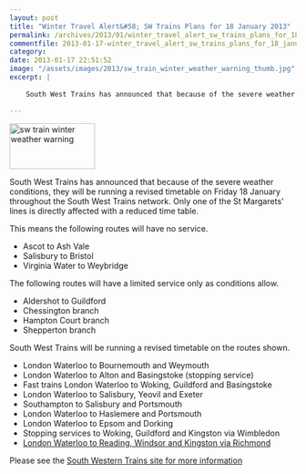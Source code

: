 ```yaml
---
layout: post
title: "Winter Travel Alert&#58; SW Trains Plans for 18 January 2013"
permalink: /archives/2013/01/winter_travel_alert_sw_trains_plans_for_18_january.html
commentfile: 2013-01-17-winter_travel_alert_sw_trains_plans_for_18_january
category: 
date: 2013-01-17 22:51:52
image: "/assets/images/2013/sw_train_winter_weather_warning_thumb.jpg"
excerpt: |
    
    South West Trains has announced that because of the severe weather conditions, they will be running a revised timetable on Friday 18 January throughout the South West Trains network.

---
```


<a href="/assets/images/2013/sw_train_winter_weather_warning.jpg" title="See larger version of - sw train winter weather warning"><img src="/assets/images/2013/sw_train_winter_weather_warning_thumb.jpg" width="150" height="80" alt="sw train winter weather warning" class=" right" /></a>

South West Trains has announced that because of the severe weather conditions, they will be running a revised timetable on Friday 18 January throughout the South West Trains network. Only one of the St Margarets' lines is directly affected with a reduced time table.

This means the following routes will have no service.

-   Ascot to Ash Vale
-   Salisbury to Bristol
-   Virginia Water to Weybridge

The following routes will have a limited service only as conditions allow.

-   Aldershot to Guildford
-   Chessington branch
-   Hampton Court branch
-   Shepperton branch

South West Trains will be running a revised timetable on the routes shown.

-   London Waterloo to Bournemouth and Weymouth
-   London Waterloo to Alton and Basingstoke (stopping service)
-   Fast trains London Waterloo to Woking, Guildford and Basingstoke
-   London Waterloo to Salisbury, Yeovil and Exeter
-   Southampton to Salisbury and Portsmouth
-   London Waterloo to Haslemere and Portsmouth
-   London Waterloo to Epsom and Dorking
-   Stopping services to Woking, Guildford and Kingston via Wimbledon
-   [London Waterloo to Reading, Windsor and Kingston via Richmond](http://www.southwesttrains.co.uk/uploads/table9sx-readingwindsorkingston.pdf)

Please see the [South Western Trains site for more information](http://www.southwesttrains.co.uk/)
